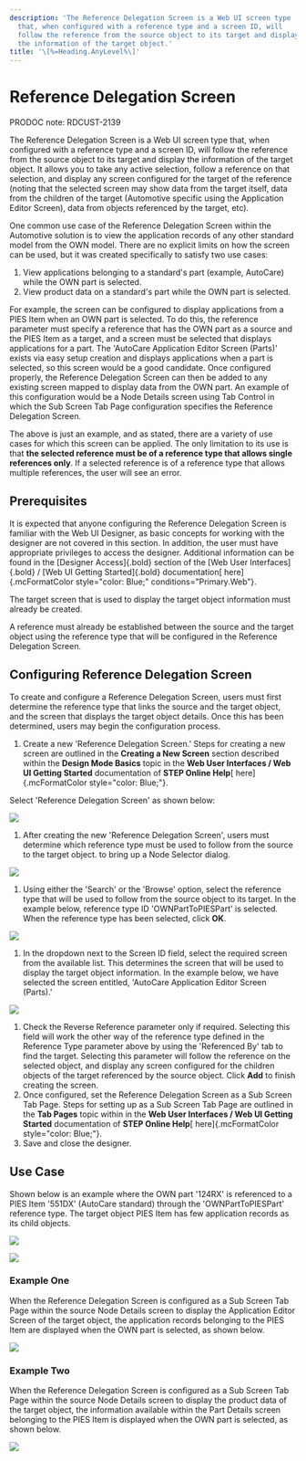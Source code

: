 ```yaml
---
description: 'The Reference Delegation Screen is a Web UI screen type
  that, when configured with a reference type and a screen ID, will
  follow the reference from the source object to its target and display
  the information of the target object.'
title: '\[%=Heading.AnyLevel%\]'
---
```


Reference Delegation Screen
===========================

PRODOC note: RDCUST-2139

The Reference Delegation Screen is a Web UI screen type that, when
configured with a reference type and a screen ID, will follow the
reference from the source object to its target and display the
information of the target object. It allows you to take any active
selection, follow a reference on that selection, and display any screen
configured for the target of the reference (noting that the selected
screen may show data from the target itself, data from the children of
the target (Automotive specific using the Application Editor Screen),
data from objects referenced by the target, etc).

One common use case of the Reference Delegation Screen within the
Automotive solution is to view the application records of any other
standard model from the OWN model. There are no explicit limits on how
the screen can be used, but it was created specifically to satisfy two
use cases:

1.  View applications belonging to a standard\'s part (example,
    AutoCare) while the OWN part is selected.
2.  View product data on a standard\'s part while the OWN part is
    selected.

For example, the screen can be configured to display applications from a
PIES Item when an OWN part is selected. To do this, the reference
parameter must specify a reference that has the OWN part as a source and
the PIES Item as a target, and a screen must be selected that displays
applications for a part. The \'AutoCare Application Editor Screen
(Parts)\' exists via easy setup creation and displays applications when
a part is selected, so this screen would be a good candidate. Once
configured properly, the Reference Delegation Screen can then be added
to any existing screen mapped to display data from the OWN part. An
example of this configuration would be a Node Details screen using Tab
Control in which the Sub Screen Tab Page configuration specifies the
Reference Delegation Screen.

The above is just an example, and as stated, there are a variety of use
cases for which this screen can be applied. The only limitation to its
use is that **the selected reference must be of a reference type that
allows single references only**. If a selected reference is of a
reference type that allows multiple references, the user will see an
error.

Prerequisites
-------------

It is expected that anyone configuring the Reference Delegation Screen
is familiar with the Web UI Designer, as basic concepts for working with
the designer are not covered in this section. In addition, the user must
have appropriate privileges to access the designer. Additional
information can be found in the [Designer Access]{.bold} section of the
[Web User Interfaces]{.bold} / [Web UI Getting Started]{.bold}
documentation[ here]{.mcFormatColor style="color: Blue;"
conditions="Primary.Web"}.

The target screen that is used to display the target object information
must already be created.

A reference must already be established between the source and the
target object using the reference type that will be configured in the
Reference Delegation Screen.

Configuring Reference Delegation Screen
---------------------------------------

To create and configure a Reference Delegation Screen, users must first
determine the reference type that links the source and the target
object, and the screen that displays the target object details. Once
this has been determined, users may begin the configuration process.

1.  Create a new 'Reference Delegation Screen.' Steps for creating a new
    screen are outlined in the **Creating a New Screen** section
    described within the **Design Mode Basics** topic in the **Web User
    Interfaces / Web UI Getting Started** documentation of **STEP Online
    Help**[ here]{.mcFormatColor style="color: Blue;"}.

Select \'Reference Delegation Screen\' as shown below:

![](../../Resources/Images/Application%20Editor/60.png)

1.  After creating the new 'Reference Delegation Screen\', users must
    determine which reference type must be used to follow from the
    source to the target object. to bring up a Node Selector dialog.

![](../../Resources/Images/Application%20Editor/61.png)

1.  Using either the \'Search\' or the \'Browse\' option, select the
    reference type that will be used to follow from the source object to
    its target. In the example below, reference type ID
    \'OWNPartToPIESPart\' is selected. When the reference type has been
    selected, click **OK**.

![](../../Resources/Images/Application%20Editor/62.png)

1.  In the dropdown next to the Screen ID field, select the required
    screen from the available list. This determines the screen that will
    be used to display the target object information. In the example
    below, we have selected the screen entitled, 'AutoCare Application
    Editor Screen (Parts).'

![](../../Resources/Images/Application%20Editor/63.png)

1.  Check the Reverse Reference parameter only if required. Selecting
    this field will work the other way of the reference type defined in
    the Reference Type parameter above by using the \'Referenced By\'
    tab to find the target. Selecting this parameter will follow the
    reference on the selected object, and display any screen configured
    for the children objects of the target referenced by the source
    object. Click **Add** to finish creating the screen.
2.  Once configured, set the Reference Delegation Screen as a Sub Screen
    Tab Page. Steps for setting up as a Sub Screen Tab Page are outlined
    in the **Tab Pages** topic within in the **Web User Interfaces / Web
    UI Getting Started** documentation of **STEP Online Help**[
    here]{.mcFormatColor style="color: Blue;"}.
3.  Save and close the designer.

Use Case
--------

Shown below is an example where the OWN part \'124RX\' is referenced to
a PIES Item \'551DX\' (AutoCare standard) through the
\'OWNPartToPIESPart\' reference type. The target object PIES Item has
few application records as its child objects.

![](../../Resources/Images/Application%20Editor/67.png)

![](../../Resources/Images/Application%20Editor/64.png)

### Example One

When the Reference Delegation Screen is configured as a Sub Screen Tab
Page within the source Node Details screen to display the Application
Editor Screen of the target object, the application records belonging to
the PIES Item are displayed when the OWN part is selected, as shown
below.

![](../../Resources/Images/Application%20Editor/65.png)

### Example Two

When the Reference Delegation Screen is configured as a Sub Screen Tab
Page within the source Node Details screen to display the product data
of the target object, the information available within the Part Details
screen belonging to the PIES Item is displayed when the OWN part is
selected, as shown below.

![](../../Resources/Images/Application%20Editor/66.png)
